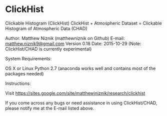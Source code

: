 # ClickHist

Clickable Histogram (ClickHist)
ClickHist + Atmospheric Dataset =
Clickable Histogram of Atmospheric Data (CHAD)

Author: Matthew Niznik (matthewniznik on Github)
E-mail: matthew.niznik9@gmail.com
Version 0.18
Date: 2015-10-29
(Note: ClickHist/CHAD is currently experimental)

System Requirements:

OS X or Linux
Python 2.7 (anaconda works well and contains most of the packages needed)

Instructions:

Visit https://sites.google.com/site/matthewjniznik/research/clickhist

If you come across any bugs or need assistance in using ClickHist/CHAD, please notify me at the E-mail listed above.
